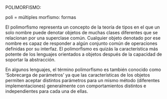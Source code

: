 POLIMORFISMO:

poli = múltiples
morfismo: formas

El polimorfismo representa un concepto de la teoría de tipos en el que un solo nombre puede denotar objetos de muchas
clases diferentes que se relacionan por una superclase común.
Cualquier objeto denotado por ese nombre es capaz de responder a algún conjunto común de operaciones definidas por su interfaz.
El polimorfismo es quizás la característica más potente de los lenguajes orientados a objetos después de la capacidad de soportar la abstracción.

En algunos lenguajes, el término polimorfismo es también conocido como ‘Sobrecarga de parámetros’ ya que las características
de los objetos permiten aceptar distintos parámetros para un mismo método (diferentes implementaciones) generalmente con comportamientos
distintos e independientes para cada una de ellas.


